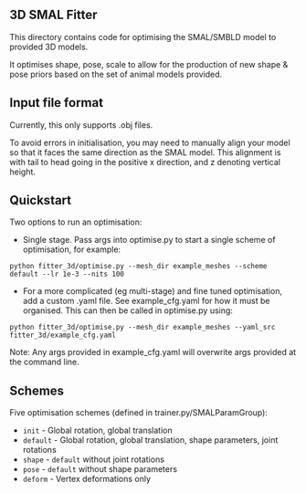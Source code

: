 3D SMAL Fitter
------

This directory contains code for optimising the SMAL/SMBLD model to provided 3D models.

It optimises shape, pose, scale to allow for the production of new shape & pose priors based on the set of animal models provided.

## Input file format

Currently, this only supports .obj files.

To avoid errors in initialisation, you may need to manually align your model so that it faces the same direction as the SMAL model. This alignment is with tail to head going in the positive x direction, and z denoting vertical height.

## Quickstart

Two options to run an optimisation:

- Single stage. Pass args into optimise.py to start a single scheme of optimisation, for example:

`python fitter_3d/optimise.py --mesh_dir example_meshes --scheme default --lr 1e-3 --nits 100`

- For a more complicated (eg multi-stage) and fine tuned optimisation, add a custom .yaml file. See example_cfg.yaml for how it must be organised. This can then be called in optimise.py using:

`python fitter_3d/optimise.py --mesh_dir example_meshes --yaml_src fitter_3d/example_cfg.yaml`

Note: Any args provided in example_cfg.yaml will overwrite args provided at the command line.

## Schemes

Five optimisation schemes (defined in trainer.py/SMALParamGroup):

- `init` - Global rotation, global translation
- `default` - Global rotation, global translation, shape parameters, joint rotations
- `shape` - `default` without joint rotations
- `pose` - `default` without shape parameters
- `deform` - Vertex deformations only



